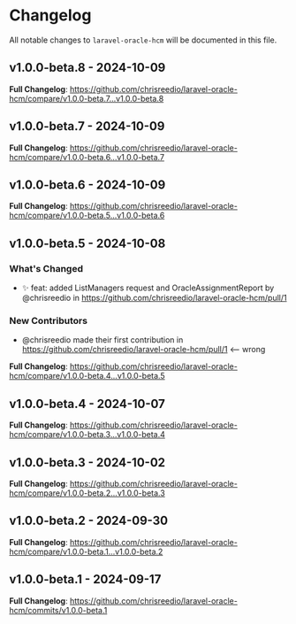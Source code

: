 # Changelog

All notable changes to `laravel-oracle-hcm` will be documented in this file.

## v1.0.0-beta.8 - 2024-10-09

**Full Changelog**: https://github.com/chrisreedio/laravel-oracle-hcm/compare/v1.0.0-beta.7...v1.0.0-beta.8

## v1.0.0-beta.7 - 2024-10-09

**Full Changelog**: https://github.com/chrisreedio/laravel-oracle-hcm/compare/v1.0.0-beta.6...v1.0.0-beta.7

## v1.0.0-beta.6 - 2024-10-09

**Full Changelog**: https://github.com/chrisreedio/laravel-oracle-hcm/compare/v1.0.0-beta.5...v1.0.0-beta.6

## v1.0.0-beta.5 - 2024-10-08

### What's Changed

* ✨ feat: added ListManagers request and OracleAssignmentReport by @chrisreedio in https://github.com/chrisreedio/laravel-oracle-hcm/pull/1

### New Contributors

* @chrisreedio made their first contribution in https://github.com/chrisreedio/laravel-oracle-hcm/pull/1 <-- wrong

**Full Changelog**: https://github.com/chrisreedio/laravel-oracle-hcm/compare/v1.0.0-beta.4...v1.0.0-beta.5

## v1.0.0-beta.4 - 2024-10-07

**Full Changelog**: https://github.com/chrisreedio/laravel-oracle-hcm/compare/v1.0.0-beta.3...v1.0.0-beta.4

## v1.0.0-beta.3 - 2024-10-02

**Full Changelog**: https://github.com/chrisreedio/laravel-oracle-hcm/compare/v1.0.0-beta.2...v1.0.0-beta.3

## v1.0.0-beta.2 - 2024-09-30

**Full Changelog**: https://github.com/chrisreedio/laravel-oracle-hcm/compare/v1.0.0-beta.1...v1.0.0-beta.2

## v1.0.0-beta.1 - 2024-09-17

**Full Changelog**: https://github.com/chrisreedio/laravel-oracle-hcm/commits/v1.0.0-beta.1
